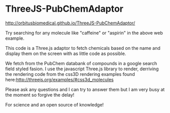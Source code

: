 # ThreeJS-PubChemAdaptor

http://orbitusbiomedical.github.io/ThreeJS-PubChemAdaptor/

Try searching for any molecule like "caffeine" or "aspirin" in the above web example.

This code is a Three.js adaptor to fetch chemicals based on the name and display them on the screen with as little code as possible.

We fetch from the PubChem databank of compounds in a google search field styled fasion. I use the javascript Three.js library to render, derriving the rendering code from the css3D rendering examples found here:http://threejs.org/examples/#css3d_molecules


Please ask any questions and I can try to answer them but I am very busy at the moment so forgive the delay!

For science and an open source of knowledge!


